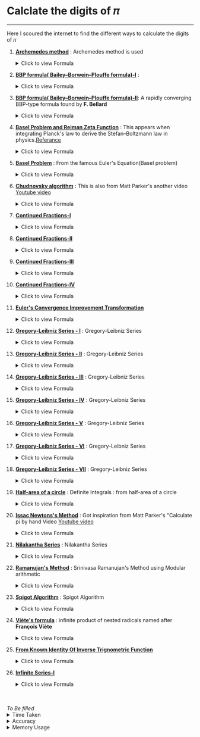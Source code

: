 # Calclate the digits of 𝜋
---

Here I scoured the internet to find the different ways to calculate the digits of 𝜋

1. **[Archemedes method](https://github.com/linjorejoy/Calulating-the-digits-of-pi/blob/master/Archemedes%20method.py "Go to Script")** : Archemedes method is used 
    <details>
    <summary>Click to view Formula</summary>
      <img src="https://latex.codecogs.com/svg.latex?\Large&space;\lim_{n\to\infty}n\sin(\frac{180}{n})">
    </details>

2. **[BBP formula( Bailey–Borwein–Plouffe formula)-I](https://github.com/linjorejoy/Calulating-the-digits-of-pi/blob/master/BBP%20Formula%20-%20I.py "Go to Script")** : 
    <details>
    <summary>Click to view Formula</summary>
      <img src="https://latex.codecogs.com/svg.latex?\dpi{800}\Large&space;\pi=\int_{0}^{1}\frac{16y-16}{y^4-2y^3+4y-4}dy"/>

      [Referance](https://mathworld.wolfram.com/PiFormulas.html "Wolfram Mathworld")
    </details>

3. **[BBP formula( Bailey–Borwein–Plouffe formula)-II](https://github.com/linjorejoy/Calulating-the-digits-of-pi/blob/master/BBP%20Formula%20-%20II.py "Go to Script")**: A rapidly converging BBP-type formula found by **F. Bellard**
    <details>
    <summary>Click to view Formula</summary>
      <img src="https://latex.codecogs.com/svg.latex?\dpi{800}\Large&space;\pi=\frac{1}{2^6}\sum_{n=0}^{\infty}\frac{(-1)^n}{2^{10n}}\left(-\frac{2^5}{4n+1}-\frac{1}{4n+3}+\frac{2^8}{10n+1}-\frac{2^6}{10n+3}-\frac{2^2}{10n+5}-\frac{2^2}{10n+7}+\frac{1}{10n+9}\right)"/>

      [Referance](https://mathworld.wolfram.com/PiFormulas.html "Wolfram Mathworld")
    </details>

4. **[Basel Problem and Reiman Zeta Function](https://github.com/linjorejoy/Calulating-the-digits-of-pi/blob/master/Basel%20Problem%20-%20II.py "Go tot Script")** : This appears when integrating Planck's law to derive the Stefan–Boltzmann law in physics.[Referance](https://en.wikipedia.org/wiki/Riemann_zeta_function "Riemann zeta function")
    <details>
    <summary>Click to view Formula</summary>
      <img src="https://latex.codecogs.com/svg.latex?\dpi{800}\Large&space;\frac{\pi^4}{90}=\frac{1}{1^4}+\frac{1}{2^4}+\frac{1}{3^4}+\frac{1}{4^4}+...."/>
    </details>

5. **[Basel Problem](https://github.com/linjorejoy/Calulating-the-digits-of-pi/blob/master/Basel%20Problem.py "Go to Script")** : From the famous Euler's Equation(Basel problem) 
    <details>
    <summary>Click to view Formula</summary>
      <img src="https://latex.codecogs.com/svg.latex?\Large&space;\pi=\sum_{n=1}^{\infty}\frac{1}{n^2}">
    </details>

6. **[Chudnovsky algorithm](https://github.com/linjorejoy/Calulating-the-digits-of-pi/blob/master/Chudnovsky%20Algorithm.py "Go to Script")** : This is also from Matt Parker's another video [Youtube video](https://www.youtube.com/watch?v=LhlqCJjbEa0 "Other Video")
    <details>
    <summary>Click to view Formula</summary>
      <img src="https://latex.codecogs.com/svg.latex?\dpi{400}\Large&space;\pi=\frac{426880\sqrt{10005}}{\sum_{k=0}^{\infty}\frac{(6k)!(545140134k+13591409)}{(3k)!(k!)^3(-262537412640768000^k)}}">
    </details>

7. **[Continued Fractions-I](https://github.com/linjorejoy/Calulating-the-digits-of-pi/blob/master/Continued%20Fractions-I.py "Go to Code")** 
    <details>
    <summary>Click to view Formula</summary>
      <img src="https://latex.codecogs.com/svg.latex?\dpi{800}\Large&space;\pi=3+\frac{1^2}{6+\frac{3^2}{6+\frac{5^2}{6+\frac{7^2}{6+...}}}}">
    </details>

7. **[Continued Fractions-II](https://github.com/linjorejoy/Calulating-the-digits-of-pi/blob/master/Continued%20Fractions-II.py "Go to Code")** 
    <details>
    <summary>Click to view Formula</summary>
      <img src="https://latex.codecogs.com/svg.latex?\dpi{800}\Large&space;\pi=\frac{4}{1+\frac{1^2}{3+\frac{2^2}{5+\frac{3^2}{7+...}}}}">
    </details>

7. **[Continued Fractions-III](https://github.com/linjorejoy/Calulating-the-digits-of-pi/blob/master/Continued%20Fractions-III.py "Go to Code")** 
    <details>
    <summary>Click to view Formula</summary>
      <img src="https://latex.codecogs.com/svg.latex?\dpi{800}\Large&space;\pi=\frac{4}{1+\frac{1^2}{2+\frac{3^2}{2+\frac{5^2}{2+..}}}}">
    </details>

7. **[Continued Fractions-IV](https://github.com/linjorejoy/Calulating-the-digits-of-pi/blob/master/Continued%20Fractions-IV.py "Go to Code")** 
    <details>
    <summary>Click to view Formula</summary>
      <img src="https://latex.codecogs.com/svg.latex?\dpi{800}\Large&space;2\pi=6+\frac{2^2}{12+\frac{6^2}{12+\frac{10^2}{12+\frac{14^2}{12+...}}}}">
    </details>

8. **[Euler's Convergence Improvement Transformation](https://github.com/linjorejoy/Calulating-the-digits-of-pi/blob/master/Euler%20Convergence.py "Go to Script")** 
    <details>
    <summary>Click to view Formula</summary>
      <img src="https://latex.codecogs.com/svg.latex?\Large&space;\frac{\pi}{2}=\sum_{n=0}^{\infty}\frac{n!}{(2n+1){!!}}"/>

      [Referance](https://mathworld.wolfram.com/PiFormulas.html "Click this")
    </details>

9. **[Gregory-Leibniz Series - I](https://github.com/linjorejoy/Calulating-the-digits-of-pi/blob/master/Gregory-Leibiniz%20Series-I.py "Go tot Script")** :  Gregory-Leibniz Series
    <details>
    <summary>Click to view Formula</summary>
      <img src="https://latex.codecogs.com/svg.latex?\Large&space;\frac{\pi}{4}=1-\frac{1}{3}+\frac{1}{5}-\frac{1}{7}+\frac{1}{9}.....">
    </details>

10. **[Gregory-Leibniz Series - II](https://github.com/linjorejoy/Calulating-the-digits-of-pi/blob/master/Gregory-Leibiniz%20Series-II.py "Go tot Script")** :  Gregory-Leibniz Series
    <details>
    <summary>Click to view Formula</summary>
      <img src="https://latex.codecogs.com/svg.latex?\Large&space;\frac{\pi^2}{12}=\frac{1}{1^2}-\frac{1}{2^2}+\frac{1}{3^2}-\frac{1}{4^2}+\frac{1}{5^2}.....">
    </details>

11. **[Gregory-Leibniz Series - III](https://github.com/linjorejoy/Calulating-the-digits-of-pi/blob/master/Gregory-Leibiniz%20Series-III.py "Go tot Script")** :  Gregory-Leibniz Series
    <details>
    <summary>Click to view Formula</summary>
      <img src="https://latex.codecogs.com/svg.latex?\Large&space;\frac{\pi^2}{24}=\frac{1}{2^2}+\frac{1}{4^2}+\frac{1}{6^2}+\frac{1}{8^2}+\frac{1}{10^2}.....">
    </details>

12. **[Gregory-Leibniz Series - IV](https://github.com/linjorejoy/Calulating-the-digits-of-pi/blob/master/Gregory-Leibiniz%20Series-IV.py "Go tot Script")** :  Gregory-Leibniz Series
    <details>
    <summary>Click to view Formula</summary>
      <img src="https://latex.codecogs.com/svg.latex?\Large&space;\frac{\pi^2}{8}=\frac{1}{1^2}+\frac{1}{3^2}+\frac{1}{5^2}+\frac{1}{7^2}+\frac{1}{9^2}.....">
    </details>

13. **[Gregory-Leibniz Series - V](https://github.com/linjorejoy/Calulating-the-digits-of-pi/blob/master/Gregory-Leibiniz%20Series-V.py "Go tot Script")** :  Gregory-Leibniz Series
    <details>
    <summary>Click to view Formula</summary>
      <img src="https://latex.codecogs.com/svg.latex?\Large&space;\frac{\pi^3}{32}=\frac{1}{1^3}-\frac{1}{3^3}+\frac{1}{5^3}-\frac{1}{7^3}+\frac{1}{9^3}.....">
    </details>

14. **[Gregory-Leibniz Series - VI](https://github.com/linjorejoy/Calulating-the-digits-of-pi/blob/master/Gregory-Leibiniz%20Series-VI.py "Go tot Script")** :  Gregory-Leibniz Series
    <details>
    <summary>Click to view Formula</summary>
      <img src="https://latex.codecogs.com/svg.latex?\Large&space;\frac{5\pi^5}{1536}=\frac{1}{1^5}-\frac{1}{3^5}+\frac{1}{5^5}-\frac{1}{7^5}+\frac{1}{9^5}.....">
    </details>

15. **[Gregory-Leibniz Series - VII](https://github.com/linjorejoy/Calulating-the-digits-of-pi/blob/master/Gregory-Leibiniz%20Series-VII.py "Go tot Script")** :  Gregory-Leibniz Series
    <details>
    <summary>Click to view Formula</summary>
      <img src="https://latex.codecogs.com/svg.latex?\Large&space;\frac{\pi^6}{960}=\frac{1}{1^6}+\frac{1}{3^6}+\frac{1}{5^6}+\frac{1}{7^6}+\frac{1}{9^6}.....">
    </details>

16. **[Half-area of a circle](https://github.com/linjorejoy/Calulating-the-digits-of-pi/blob/master/Half-area%20of%20a%20circle.py "Go to Script")** : Definite Integrals : from half-area of a circle
    <details>
    <summary>Click to view Formula</summary>
      <img src="https://latex.codecogs.com/svg.latex?\Large&space;\frac{\pi}{2}=\int_{-1}^{1}\sqrt{1-x^2}dx">
    </details>

17. **[Issac Newtons's Method](https://github.com/linjorejoy/Calulating-the-digits-of-pi/blob/master/Issac%20Newtons%20Method.py "Go to Script")** : Got inspiration from Matt Parker's "Calculate pi by    hand Video [Youtube video](https://www.youtube.com/watch?v=CKl1B8y4qXw "Matt Parker's video")
    <details>
    <summary>Click to view Formula</summary>
       <img src="https://latex.codecogs.com/svg.latex?\Large&space;\pi=\frac{3\sqrt{3}}{4}+24\left(\frac{1}{12}-\frac{1}{5.2^5}-\frac{1}{7.2^9}-\frac{1}{9.2^{12}}-.....\right)">
    </details>  

18. **[Nilakantha Series](https://github.com/linjorejoy/Calulating-the-digits-of-pi/blob/master/Nilakantha%20Series.py "Go to Script")** : Nilakantha Series
    <details>
    <summary>Click to view Formula</summary>
      <img src="https://latex.codecogs.com/svg.latex?\Large&space;\pi=3+\frac{4}{2\times3\times4}+\frac{4}{4\times5\times6}+\frac{4}{6\times7\times8}.....">
    </details>

19. **[Ramanujan's Method](https://github.com/linjorejoy/Calulating-the-digits-of-pi/blob/master/Ramanujan's%20Method.py "Go to Script")** : Srinivasa Ramanujan's Method using Modular arithmetic
    <details>
    <summary>Click to view Formula</summary>
      <img src="https://latex.codecogs.com/svg.latex?\Large&space;\frac{1}{\pi}=\frac{2\sqrt{2}}{9801}\sum_{k=0}^{\infty}\frac{(4k)!(1103+26390k)}{(k!)^4(396^{4k})}">
    </details>

20. **[Spigot Algorithm](https://github.com/linjorejoy/Calulating-the-digits-of-pi/blob/master/Spigot%20Algorithm.py "Go to Script")** : Spigot Algorithm
    <details>
    <summary>Click to view Formula</summary>
      <img src="https://latex.codecogs.com/svg.latex?\Large&space;\pi=\sum_{k=0}^{k=\infty}\frac{1}{16^k}\left(\frac{4}{8k+1}-\frac{2}{8k+4}-\frac{1}{8k+5}-\frac{1}{8k+6}\right)">
    </details>

21. **[Viète's formula](https://github.com/linjorejoy/Calulating-the-digits-of-pi/blob/master/Viete%20Formuls.py "Go to Script")** : infinite product of nested radicals named after **François Viète**
    <details>
    <summary>Click to view Formula</summary>
      <img src="https://latex.codecogs.com/svg.latex?\dpi{800}\Large&space;\frac{2}{\pi}=\frac{\sqrt{2}}{2}.\frac{\sqrt{2+\sqrt{2}}}{2}.\frac{\sqrt{2+\sqrt{2+\sqrt{2}}}}{2}..."/>
    </details>

22. **[From Known Identity Of Inverse Trignometric Function](https://github.com/linjorejoy/Calulating-the-digits-of-pi/blob/master/taninverse.py "Go to Script")**
    <details>
    <summary>Click to view Formula</summary>
       <img src="https://latex.codecogs.com/svg.latex?\Large&space;\frac{\pi}{4}=\tan^{-1}(1)=\int_{0}^{1}\frac{1}{1+x^2}dx"/>
    </details>

22. **[Infinite Series-I](https://github.com/linjorejoy/Calulating-the-digits-of-pi/blob/master/Infinite%20Series-I.py "Go to Code")** 
    <details>
    <summary>Click to view Formula</summary>
      <img src="https://latex.codecogs.com/svg.latex?\dpi{800}\Large&space;\pi=\frac{1}{Z}">
      <br>
      <img src="https://latex.codecogs.com/svg.latex?\dpi{800}\Large&space;Z=\sum_{n=0}^{\infty}\frac{((2n)!)^3(42n+5)}{(n!)^616^{3n+1}}">
    </details>


<!-- 
Format for adding python scripts

22. **[Heading](https://github.com/linjorejoy/Calulating-the-digits-of-pi/blob/master/smtg.py "Go to Code")** 
    <details>
    <summary>Click to view Formula</summary>
      <img src="https://latex.codecogs.com/svg.latex?\dpi{800}\Large&space;\pi=">
    </details>
 -->
<!-- <img src="https://latex.codecogs.com/svg.latex?\dpi{800}\Large&space;x=\frac{-b\pm\sqrt{b^2+4ac}}{2a}"/>


<img src="https://latex.codecogs.com/gif.latex?\dpi{5000}\alpha&space;+&space;\frac{2\beta}{\gamma}"> -->

<!-- 
SEARCH AND REPLACE
\*\*([A-Za-z \-'è]*)\*\*
**[$1]()** 
-->

<br>
<br>
<i>To Be filled</i>
<br>

<details>
<summary>Time Taken</summary>

  <table>
  <caption>Time taken</caption>
    <tr>
      <th>Script Name\No Of Iterations</th>
      <th>1</th>
      <th>10</th>
      <th>20</th>
      <th>100</th>
      <th>500</th>
      <th>1000</th>
    </tr>
    <tr>
    <tr>
      <td>Archemedes Method</td>
      <td></td>
      <td></td>
      <td></td>
      <td></td>
      <td></td>
      <td></td>
    </tr>
    <tr>
      <td>Basel Problem - I</td>
      <td></td>
      <td></td>
      <td></td>
      <td></td>
      <td></td>
      <td></td>
    </tr>
    <tr>
      <td></td>
      <td></td>
      <td></td>
      <td></td>
      <td></td>
      <td></td>
      <td></td>
    </tr>
  </table>
</details>


<details>
<summary>Accuracy</summary>

<table>
  <caption>Accuracy</caption>
    <tr>
      <th>Script Name\No Of Iterations</th>
      <th>1</th>
      <th>10</th>
      <th>20</th>
      <th>100</th>
      <th>500</th>
      <th>1000</th>
    </tr>
    <tr>
    <tr>
      <td>Archemedes Method</td>
      <td></td>
      <td></td>
      <td></td>
      <td></td>
      <td></td>
      <td></td>
    </tr>
    <tr>
      <td>Basel Problem - I</td>
      <td></td>
      <td></td>
      <td></td>
      <td></td>
      <td></td>
      <td></td>
    </tr>
    <tr>
      <td></td>
      <td></td>
      <td></td>
      <td></td>
      <td></td>
      <td></td>
      <td></td>
    </tr>
</table>

</details>

<details>
<summary>Memory Usage</summary>

<table>
  <caption>Memory Usage</caption>
    <tr>
      <th>Script Name\No Of Iterations</th>
      <th>1</th>
      <th>10</th>
      <th>20</th>
      <th>100</th>
      <th>500</th>
      <th>1000</th>
    </tr>
    <tr>
    <tr>
      <td>Archemedes Method</td>
      <td></td>
      <td></td>
      <td></td>
      <td></td>
      <td></td>
      <td></td>
    </tr>
    <tr>
      <td>Basel Problem - I</td>
      <td></td>
      <td></td>
      <td></td>
      <td></td>
      <td></td>
      <td></td>
    </tr>
    <tr>
      <td></td>
      <td></td>
      <td></td>
      <td></td>
      <td></td>
      <td></td>
      <td></td>
    </tr>
</table>
</details>